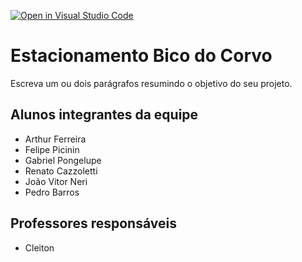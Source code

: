 [![Open in Visual Studio Code](https://classroom.github.com/assets/open-in-vscode-718a45dd9cf7e7f842a935f5ebbe5719a5e09af4491e668f4dbf3b35d5cca122.svg)](https://classroom.github.com/online_ide?assignment_repo_id=12208024&assignment_repo_type=AssignmentRepo)
# Estacionamento Bico do Corvo
Escreva um ou dois parágrafos resumindo o objetivo do seu projeto.

## Alunos integrantes da equipe

* Arthur Ferreira
* Felipe Picinin
* Gabriel Pongelupe
* Renato Cazzoletti
* João Vitor Neri 
* Pedro Barros 

## Professores responsáveis

* Cleiton
